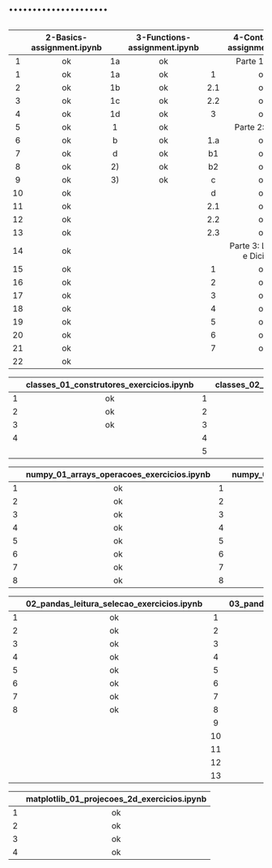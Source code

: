 # .....................
## 
|    | 2-Basics-assignment.ipynb|    | 3-Functions-assignment.ipynb |    | 4-Containers-assignment.ipynb|
|:-: | :-----------------------:|:-: |:----------------------------:|:-: |:----------------------------:|
| 1  | ok                       | 1a | ok                           |    | Parte 1: Listas              |
| 1  | ok                       | 1a | ok                           | 1  | ok                           |
| 2  | ok                       | 1b | ok                           | 2.1| ok                           |
| 3  | ok                       | 1c | ok                           | 2.2| ok                           |
| 4  | ok                       | 1d | ok                           | 3  | ok                           |
| 5  | ok                       | 1  | ok                           |    |  Parte 2: Tuplas             |
| 6  | ok                       | b  | ok                           | 1.a| ok                           |
| 7  | ok                       | d  | ok                           | b1 | ok                           |
| 8  | ok                       | 2) | ok                           | b2 | ok                           |
| 9  | ok                       | 3) | ok                           | c  | ok                           |
| 10 | ok                       |    |                              | d  | ok                           |
| 11 | ok                       |    |                              | 2.1| ok                           |
| 12 | ok                       |    |                              | 2.2| ok                           |
| 13 | ok                       |    |                              | 2.3| ok                           |
| 14 | ok                       |    |                              |    |  Parte 3: Lambdas e Dicionári|
| 15 | ok                       |    |                              | 1  | ok                           |
| 16 | ok                       |    |                              | 2  | ok                           |
| 17 | ok                       |    |                              | 3  | ok                           |
| 18 | ok                       |    |                              | 4  | ok                           |
| 19 | ok                       |    |                              | 5  | ok                           |
| 20 | ok                       |    |                              | 6  | ok                           |
| 21 | ok                       |    |                              | 7  | ok                           |
| 22 | ok                       |    |                              |    |                              |

|    | classes_01_construtores_exercicios.ipynb |    |classes_02_métodos_exercicios.ipynb |
|:-: |:----------------------------------------:|:-: |:----------------------------------:|
| 1  |  ok                                      | 1  |  ok                                |
| 2  |  ok                                      | 2  |  ok                                |
| 3  |  ok                                      | 3  |                                    |
| 4  |                                          | 4  |                                    |
|    |                                          | 5  |                                    |

|    | numpy_01_arrays_operacoes_exercicios.ipynb |    |numpy_02_algebra_linear_exercicios.ipynb |
|:-: |:------------------------------------------:|:-: |:---------------------------------------:|
| 1  | ok                                         | 1  | ok                                      |
| 2  | ok                                         | 2  | ok                                      |
| 3  | ok                                         | 3  | ok                                      |
| 4  | ok                                         | 4  | ok                                      |
| 5  | ok                                         | 5  | ok                                      |
| 6  | ok                                         | 6  |                                         |
| 7  | ok                                         | 7  |                                         |
| 8  | ok                                         | 8  |                                         |

|   | 02_pandas_leitura_selecao_exercicios.ipynb |    |03_pandas_bd_exercicios.ipynb|
|:-:|:------------------------------------------:|:-: |:---------------------------:|
| 1 | ok                                         | 1  | ok                          |
| 2 | ok                                         | 2  | ok                          |
| 3 | ok                                         | 3  | ok                          |
| 4 | ok                                         | 4  | ok                          |
| 5 | ok                                         | 5  | ok                          |
| 6 | ok                                         | 6  | ok                          |
| 7 | ok                                         | 7  | ok                          |
| 8 | ok                                         | 8  | ok                          |
|   |                                            | 9  | ok                          |
|   |                                            | 10 | ok                          |
|   |                                            | 11 | ok                          |
|   |                                            | 12 | ok                          |
|   |                                            | 13 | ok                          |

|   |matplotlib_01_projecoes_2d_exercicios.ipynb |
|:-:|:------------------------------------------:|
| 1 | ok                                         |
| 2 | ok                                         |
| 3 | ok                                        |
| 4 | ok                                         |

